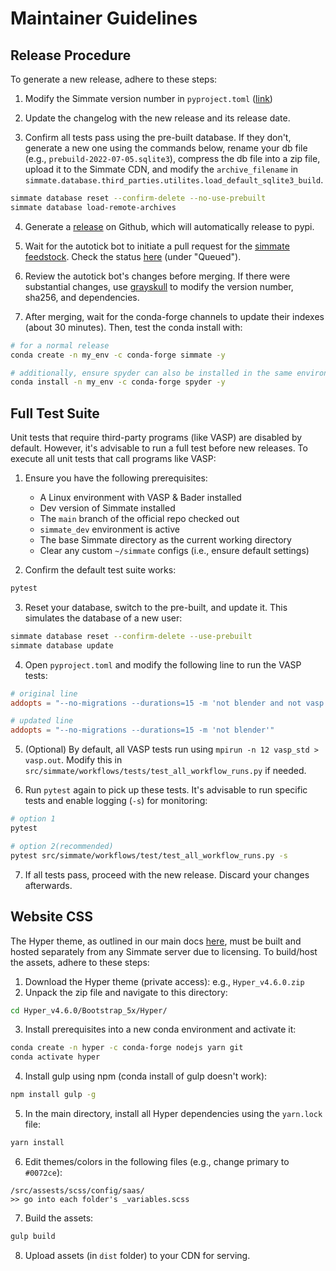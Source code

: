 # Maintainer Guidelines

## Release Procedure

To generate a new release, adhere to these steps:

1. Modify the Simmate version number in `pyproject.toml` ([link](https://github.com/jacksund/simmate/blob/main/pyproject.toml))

2. Update the changelog with the new release and its release date.

3. Confirm all tests pass using the pre-built database. If they don't, generate a new one using the commands below, rename your db file (e.g., `prebuild-2022-07-05.sqlite3`), compress the db file into a zip file, upload it to the Simmate CDN, and modify the `archive_filename` in `simmate.database.third_parties.utilites.load_default_sqlite3_build`.
``` bash
simmate database reset --confirm-delete --no-use-prebuilt
simmate database load-remote-archives
```

4. Generate a [release](https://github.com/jacksund/simmate/releases/new) on Github, which will automatically release to pypi.

5. Wait for the autotick bot to initiate a pull request for the [simmate feedstock](https://github.com/conda-forge/simmate-feedstock). Check the status [here](https://conda-forge.org/status/#version_updates) (under "Queued").

6. Review the autotick bot's changes before merging. If there were substantial changes, use [grayskull](https://github.com/conda-incubator/grayskull) to modify the version number, sha256, and dependencies.

7. After merging, wait for the conda-forge channels to update their indexes (about 30 minutes). Then, test the conda install with:
``` bash
# for a normal release
conda create -n my_env -c conda-forge simmate -y

# additionally, ensure spyder can also be installed in the same environment
conda install -n my_env -c conda-forge spyder -y
```

## Full Test Suite

Unit tests that require third-party programs (like VASP) are disabled by default. However, it's advisable to run a full test before new releases. To execute all unit tests that call programs like VASP:

1. Ensure you have the following prerequisites:
      - A Linux environment with VASP & Bader installed
      - Dev version of Simmate installed
      - The `main` branch of the official repo checked out
      - `simmate_dev` environment is active
      - The base Simmate directory as the current working directory
      - Clear any custom `~/simmate` configs (i.e., ensure default settings)

2. Confirm the default test suite works:
``` bash
pytest
```

3. Reset your database, switch to the pre-built, and update it. This simulates the database of a new user:
```bash
simmate database reset --confirm-delete --use-prebuilt
simmate database update
```

4. Open `pyproject.toml` and modify the following line to run the VASP tests:
``` toml
# original line
addopts = "--no-migrations --durations=15 -m 'not blender and not vasp'"

# updated line
addopts = "--no-migrations --durations=15 -m 'not blender'"
```

5. (Optional) By default, all VASP tests run using `mpirun -n 12 vasp_std > vasp.out`. Modify this in `src/simmate/workflows/tests/test_all_workflow_runs.py` if needed.

6. Run `pytest` again to pick up these tests. It's advisable to run specific tests and enable logging (`-s`) for monitoring:
``` bash
# option 1
pytest

# option 2(recommended)
pytest src/simmate/workflows/test/test_all_workflow_runs.py -s
```

7. If all tests pass, proceed with the new release. Discard your changes afterwards.

## Website CSS

The Hyper theme, as outlined in our main docs [here](/simmate/full_guides/website/overview/#css-and-js-assets), must be built and hosted separately from any Simmate server due to licensing. To build/host the assets, adhere to these steps: 

1. Download the Hyper theme (private access): e.g., `Hyper_v4.6.0.zip`
2. Unpack the zip file and navigate to this directory:
``` bash
cd Hyper_v4.6.0/Bootstrap_5x/Hyper/
```
3. Install prerequisites into a new conda environment and activate it:
``` bash
conda create -n hyper -c conda-forge nodejs yarn git
conda activate hyper
```
4. Install gulp using npm (conda install of gulp doesn't work):
``` bash
npm install gulp -g
```
5. In the main directory, install all Hyper dependencies using the `yarn.lock` file:
``` bash
yarn install
```
6. Edit themes/colors in the following files (e.g., change primary to `#0072ce`):
```
/src/assests/scss/config/saas/
>> go into each folder's _variables.scss
```
7. Build the assets:
``` bash
gulp build
```
8. Upload assets (in `dist` folder) to your CDN for serving.